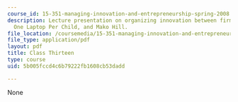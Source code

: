 ```yaml
---
course_id: 15-351-managing-innovation-and-entrepreneurship-spring-2008
description: Lecture presentation on organizing innovation between firms and communities,
  One Laptop Per Child, and Mako Hill.
file_location: /coursemedia/15-351-managing-innovation-and-entrepreneurship-spring-2008/5b005fccd4c6b79222fb1608cb53dadd_13_lec.pdf
file_type: application/pdf
layout: pdf
title: Class Thirteen
type: course
uid: 5b005fccd4c6b79222fb1608cb53dadd

---
```

None